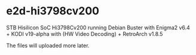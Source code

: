 # e2d-hi3798cv200
STB Hisilicon SoC Hi3798Cv200 running Debian Buster with Enigma2 v6.4 + KODI v19-alpha with (HW Video Decoding) + RetroArch v1.8.5

The files will uploaded more later.
